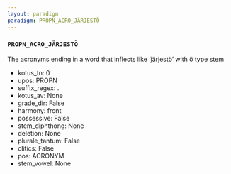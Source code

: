 ```yaml
---
layout: paradigm
paradigm: PROPN_ACRO_JÄRJESTÖ
---
```

### ` PROPN_ACRO_JÄRJESTÖ `

The acronyms ending in a word that inflects like ‘järjestö’ with ö type stem
* kotus_tn: 0
* upos: PROPN
* suffix_regex: .
* kotus_av: None
* grade_dir: False
* harmony: front
* possessive: False
* stem_diphthong: None
* deletion: None
* plurale_tantum: False
* clitics: False
* pos: ACRONYM
* stem_vowel: None
